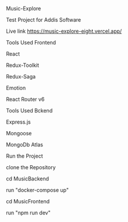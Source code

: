 Music-Explore

Test Project for Addis Software

Live link https://music-explore-eight.vercel.app/

Tools Used Frontend

React


Redux-Toolkit

Redux-Saga

Emotion

React Router v6


Tools Used Bckend


Express.js

Mongoose

MongoDb Atlas

Run the Project

clone the Repository

cd MusicBackend 

run "docker-compose up"

cd MusicFrontend

run "npm run dev"

